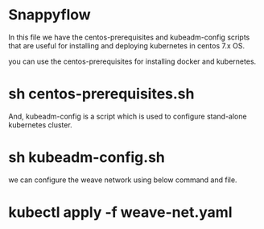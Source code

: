 # Snappyflow


In this file we have the centos-prerequisites and kubeadm-config scripts that are useful for installing and deploying kubernetes in centos 7.x OS.

you can use the centos-prerequisites for installing docker and kubernetes.

# sh centos-prerequisites.sh

And, kubeadm-config is a script which is used to configure stand-alone kubernetes cluster.

# sh kubeadm-config.sh

we can configure the weave network using below command and file.

# kubectl apply -f weave-net.yaml
